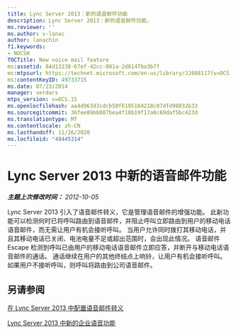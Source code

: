 ```yaml
---
title: Lync Server 2013：新的语音邮件功能
description: Lync Server 2013：新的语音邮件功能。
ms.reviewer: ''
ms.author: v-lanac
author: lanachin
f1.keywords:
- NOCSH
TOCTitle: New voice mail feature
ms:assetid: 84d13238-67ef-42cc-801a-2d8147ba3b7f
ms:mtpsurl: https://technet.microsoft.com/en-us/library/JJ688117(v=OCS.15)
ms:contentKeyID: 49733715
ms.date: 07/23/2014
manager: serdars
mtps_version: v=OCS.15
ms.openlocfilehash: aa4d963d3cdcb50f6195184218c07dfd98032b33
ms.sourcegitcommit: 36fee89bb887bea4f18b19f17a8c69daf5bc423d
ms.translationtype: MT
ms.contentlocale: zh-CN
ms.lasthandoff: 11/26/2020
ms.locfileid: "49445314"
---
```

# <a name="new-voice-mail-feature-in-lync-server-2013"></a>Lync Server 2013 中新的语音邮件功能

<div data-xmlns="http://www.w3.org/1999/xhtml">

<div class="topic" data-xmlns="http://www.w3.org/1999/xhtml" data-msxsl="urn:schemas-microsoft-com:xslt" data-cs="https://msdn.microsoft.com/">

<div data-asp="https://msdn2.microsoft.com/asp">



</div>

<div id="mainSection">

<div id="mainBody">

<span> </span>

_**主题上次修改时间：** 2012-10-05_

Lync Server 2013 引入了语音邮件转义，它是管理语音邮件的增强功能。 此新功能可以检测何时已将呼叫路由到语音邮件，并阻止呼叫立即路由到用户的移动电话语音邮件，而无需让用户有机会接听呼叫。 当用户允许同时拨打其移动电话，并且其移动电话已关闭、电池电量不足或超出范围时，会出现此情况。 语音邮件 Escape 检测到呼叫已由用户的移动电话语音邮件立即应答，并断开与移动电话语音邮件的通话。 通话继续在用户的其他终结点上响铃，让用户有机会接听呼叫。 如果用户不接听呼叫，则呼叫将路由到公司语音邮件。

<div>

## <a name="see-also"></a>另请参阅


[在 Lync Server 2013 中配置语音邮件转义](lync-server-2013-configuring-voice-mail-escape.md)  


[Lync Server 2013 中新的企业语音功能](lync-server-2013-new-enterprise-voice-features.md)  
  

</div>

</div>

<span> </span>

</div>

</div>

</div>

